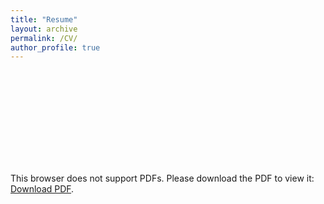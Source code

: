```yaml
---
title: "Resume"
layout: archive
permalink: /CV/
author_profile: true
---
```


<object data="https:///ziw.mit.edu/pub/ZIW_CV.pdf" type="application/pdf" width="100%" height="100%">
    <embed src="https:///ziw.mit.edu/pub/ZIW_CV.pdf">
        <p>This browser does not support PDFs. Please download the PDF to view it: <a href="https:///ziw.mit.edu/pub/ZIW_CV.pdf">Download PDF</a>.</p>
    </embed>
</object>